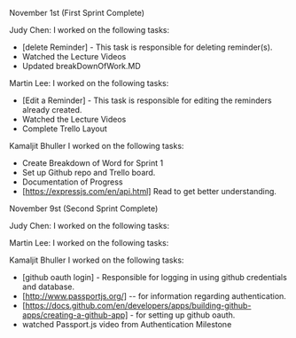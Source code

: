November 1st (First Sprint Complete)

Judy Chen: I worked on the following tasks:

- [delete Reminder] - This task is responsible for deleting reminder(s).
- Watched the Lecture Videos
- Updated breakDownOfWork.MD

Martin Lee: I worked on the following tasks:

- [Edit a Reminder] - This task is responsible for editing the reminders already created.
- Watched the Lecture Videos
- Complete Trello Layout

Kamaljit Bhuller I worked on the following tasks:

- Create Breakdown of Word for Sprint 1
- Set up Github repo and Trello board.
- Documentation of Progress
- [https://expressjs.com/en/api.html] Read to get better understanding.


November 9st (Second Sprint Complete)

Judy Chen: I worked on the following tasks:

Martin Lee: I worked on the following tasks:

Kamaljit Bhuller I worked on the following tasks:

- [github oauth login] - Responsible for logging in using github credentials and database.
- [http://www.passportjs.org/] -- for information regarding authentication. 
- [https://docs.github.com/en/developers/apps/building-github-apps/creating-a-github-app] - for setting up github oauth. 
- watched Passport.js video from Authentication Milestone
